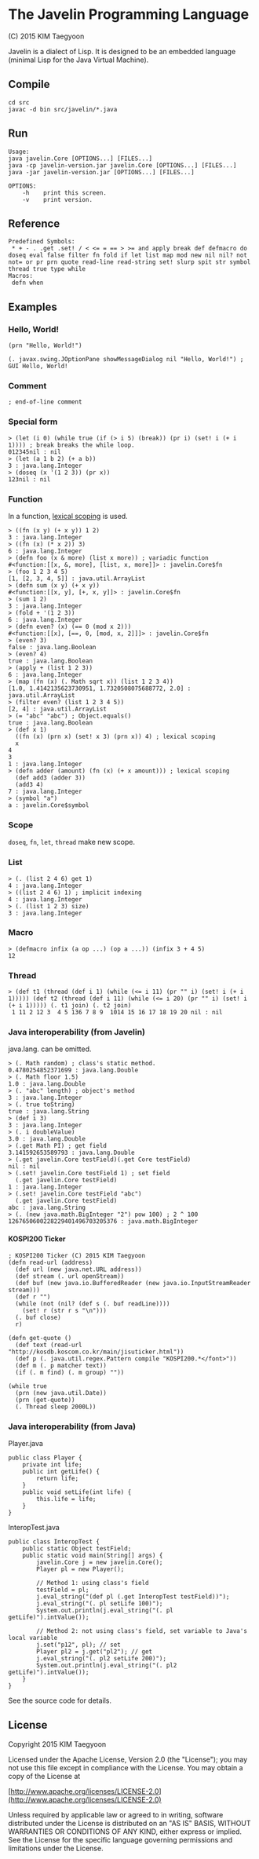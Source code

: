 # The Javelin Programming Language

(C) 2015 KIM Taegyoon

Javelin is a dialect of Lisp. It is designed to be an embedded language (minimal Lisp for the Java Virtual Machine).

## Compile ##
```
cd src
javac -d bin src/javelin/*.java
```

## Run ##
```
Usage:
java javelin.Core [OPTIONS...] [FILES...]
java -cp javelin-version.jar javelin.Core [OPTIONS...] [FILES...]
java -jar javelin-version.jar [OPTIONS...] [FILES...]

OPTIONS:
    -h    print this screen.
    -v    print version.
```

## Reference ##
```
Predefined Symbols:
 * + - . .get .set! / < <= = == > >= and apply break def defmacro do doseq eval false filter fn fold if let list map mod new nil nil? not not= or pr prn quote read-line read-string set! slurp spit str symbol thread true type while
Macros:
 defn when
```

## Examples ##
### Hello, World! ###
```
(prn "Hello, World!")
```

```
(. javax.swing.JOptionPane showMessageDialog nil "Hello, World!") ; GUI Hello, World!
```

### Comment ###
```
; end-of-line comment
```

### Special form ###
```
> (let (i 0) (while true (if (> i 5) (break)) (pr i) (set! i (+ i 1)))) ; break breaks the while loop.
012345nil : nil
> (let (a 1 b 2) (+ a b))
3 : java.lang.Integer
> (doseq (x '(1 2 3)) (pr x))
123nil : nil
```

### Function ###

In a function, [lexical scoping](http://en.wikipedia.org/wiki/Lexical_scoping#Lexical_scoping) is used.

```
> ((fn (x y) (+ x y)) 1 2)
3 : java.lang.Integer
> ((fn (x) (* x 2)) 3)
6 : java.lang.Integer
> (defn foo (x & more) (list x more)) ; variadic function
#<function:[[x, &, more], [list, x, more]]> : javelin.Core$fn
> (foo 1 2 3 4 5)
[1, [2, 3, 4, 5]] : java.util.ArrayList
> (defn sum (x y) (+ x y))
#<function:[[x, y], [+, x, y]]> : javelin.Core$fn
> (sum 1 2)
3 : java.lang.Integer
> (fold + '(1 2 3))
6 : java.lang.Integer
> (defn even? (x) (== 0 (mod x 2)))
#<function:[[x], [==, 0, [mod, x, 2]]]> : javelin.Core$fn
> (even? 3)
false : java.lang.Boolean
> (even? 4)
true : java.lang.Boolean
> (apply + (list 1 2 3))
6 : java.lang.Integer
> (map (fn (x) (. Math sqrt x)) (list 1 2 3 4))
[1.0, 1.4142135623730951, 1.7320508075688772, 2.0] : java.util.ArrayList
> (filter even? (list 1 2 3 4 5))
[2, 4] : java.util.ArrayList
> (= "abc" "abc") ; Object.equals()
true : java.lang.Boolean
> (def x 1)
  ((fn (x) (prn x) (set! x 3) (prn x)) 4) ; lexical scoping
  x
4
3
1 : java.lang.Integer
> (defn adder (amount) (fn (x) (+ x amount))) ; lexical scoping
  (def add3 (adder 3))
  (add3 4)
7 : java.lang.Integer
> (symbol "a")
a : javelin.Core$symbol
```

### Scope ###
`doseq`, `fn`, `let`, `thread` make new scope.

### List ###
```
> (. (list 2 4 6) get 1)
4 : java.lang.Integer
> ((list 2 4 6) 1) ; implicit indexing
4 : java.lang.Integer
> (. (list 1 2 3) size)
3 : java.lang.Integer
```

### Macro ###
```
> (defmacro infix (a op ...) (op a ...)) (infix 3 + 4 5)
12
```

### Thread ###
```
> (def t1 (thread (def i 1) (while (<= i 11) (pr "" i) (set! i (+ i 1))))) (def t2 (thread (def i 11) (while (<= i 20) (pr "" i) (set! i (+ i 1))))) (. t1 join) (. t2 join)
 1 11 2 12 3  4 5 136 7 8 9  1014 15 16 17 18 19 20 nil : nil
```

### Java interoperability (from Javelin) ###
java.lang. can be omitted.

```
> (. Math random) ; class's static method.
0.4780254852371699 : java.lang.Double
> (. Math floor 1.5)
1.0 : java.lang.Double
> (. "abc" length) ; object's method
3 : java.lang.Integer
> (. true toString)
true : java.lang.String
> (def i 3)
3 : java.lang.Integer
> (. i doubleValue)
3.0 : java.lang.Double
> (.get Math PI) ; get field
3.141592653589793 : java.lang.Double
> (.get javelin.Core testField)(.get Core testField)
nil : nil
> (.set! javelin.Core testField 1) ; set field
  (.get javelin.Core testField)
1 : java.lang.Integer
> (.set! javelin.Core testField "abc")
  (.get javelin.Core testField)
abc : java.lang.String
> (. (new java.math.BigInteger "2") pow 100) ; 2 ^ 100
1267650600228229401496703205376 : java.math.BigInteger
```

#### KOSPI200 Ticker
```
; KOSPI200 Ticker (C) 2015 KIM Taegyoon
(defn read-url (address)
  (def url (new java.net.URL address))
  (def stream (. url openStream))
  (def buf (new java.io.BufferedReader (new java.io.InputStreamReader stream)))
  (def r "")
  (while (not (nil? (def s (. buf readLine))))
    (set! r (str r s "\n")))
  (. buf close)
  r)

(defn get-quote ()
  (def text (read-url "http://kosdb.koscom.co.kr/main/jisuticker.html"))
  (def p (. java.util.regex.Pattern compile "KOSPI200.*</font>"))
  (def m (. p matcher text))
  (if (. m find) (. m group) ""))

(while true
  (prn (new java.util.Date))
  (prn (get-quote))
  (. Thread sleep 2000L))
```

### Java interoperability (from Java) ###
Player.java
```
public class Player {
    private int life;
    public int getLife() {
        return life;
    }
    public void setLife(int life) {
        this.life = life;
    }
}
```

InteropTest.java
```
public class InteropTest {
    public static Object testField;
    public static void main(String[] args) {
        javelin.Core j = new javelin.Core();
        Player pl = new Player();

        // Method 1: using class's field
        testField = pl;
        j.eval_string("(def pl (.get InteropTest testField))");
        j.eval_string("(. pl setLife 100)");
        System.out.println(j.eval_string("(. pl getLife)").intValue());

        // Method 2: not using class's field, set variable to Java's local variable
		j.set("p12", pl); // set
		Player pl2 = j.get("pl2"); // get
        j.eval_string("(. pl2 setLife 200)");
        System.out.println(j.eval_string("(. pl2 getLife)").intValue());
    }
}

```

See the source code for details.

## License ##

   Copyright 2015 KIM Taegyoon

   Licensed under the Apache License, Version 2.0 (the "License");
   you may not use this file except in compliance with the License.
   You may obtain a copy of the License at

   [http://www.apache.org/licenses/LICENSE-2.0](http://www.apache.org/licenses/LICENSE-2.0)

   Unless required by applicable law or agreed to in writing, software
   distributed under the License is distributed on an "AS IS" BASIS,
   WITHOUT WARRANTIES OR CONDITIONS OF ANY KIND, either express or implied.
   See the License for the specific language governing permissions and
   limitations under the License.
